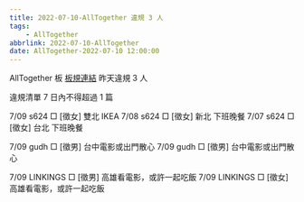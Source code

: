 ```yaml
---
title: 2022-07-10-AllTogether 違規 3 人
tags:
    - AllTogether
abbrlink: 2022-07-10-AllTogether
date: AllTogether-2022-07-10 12:00:00
---
```

AllTogether 板 [板規連結](https://www.ptt.cc/bbs/AllTogether/M.1643211430.A.5FB.html)
昨天違規 3 人
<!-- more -->

違規清單
7 日內不得超過 1 篇

7/09 s624 □ [徵女] 雙北 IKEA
7/08 s624 □ [徵女] 新北 下班晚餐
7/07 s624 □ [徵女] 台北 下班晚餐

7/09 gudh □ [徵男] 台中電影或出門散心
7/09 gudh □ [徵男] 台中電影或出門散心

7/09 LINKINGS □ [徵男] 高雄看電影，或許一起吃飯
7/09 LINKINGS □ [徵女] 高雄看電影，或許一起吃飯